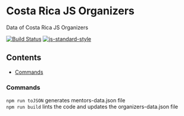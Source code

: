 # Costa Rica JS Organizers

Data of Costa Rica JS Organizers

[![Build Status](https://travis-ci.org/CostaRicaJS/organizers.svg?branch=master)](https://travis-ci.org/CostaRicaJS/organizers) [![js-standard-style](https://img.shields.io/badge/code%20style-standard-brightgreen.svg)](http://standardjs.com/)

<!-- START doctoc generated TOC please keep comment here to allow auto update -->
<!-- DON'T EDIT THIS SECTION, INSTEAD RE-RUN doctoc TO UPDATE -->
## Contents

- [Commands](#commands)

<!-- END doctoc generated TOC please keep comment here to allow auto update -->

### Commands

`npm run toJSON`  generates mentors-data.json file   
`npm run build`   lints the code and updates the organizers-data.json file
